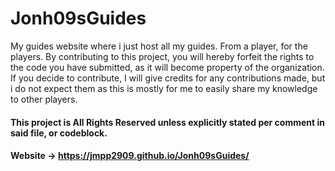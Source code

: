 # Jonh09sGuides
My guides website where i just host all my guides. From a player, for the players.
By contributing to this project, you will hereby forfeit the rights to the code you have submitted, as it will become property of the organization.
If you decide to contribute, I will give credits for any contributions made, but i do not expect them as this is mostly for me to easily share my knowledge to other players.
#### This project is All Rights Reserved unless explicitly stated per comment in said file, or codeblock.
#### Website -> https://jmpp2909.github.io/Jonh09sGuides/
